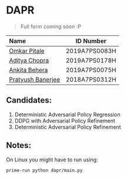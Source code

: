 # DAPR
> Full form coming soon :P 

| Name                                       |   ID Number   |
| :----------------------------------------- | :-----------: |
| [Omkar Pitale](https://github.com/CyberKnight1803)        | 2019A7PS0083H |
| [Aditya Chopra](https://github.com/adeecc) | 2019A7PS0178H |
| [Ankita Behera]()  | 2019A7PS0075H |
| [Pratyush Banerjee]() | 2018A7PS0312H |


## Candidates:
1. Deterministic Adversarial Policy Regression
2. DDPG with Adversarial Policy Refinement
3. Deterministic Adversarial Policy Refinement

## Notes:

On Linux you might have to run using:

```sh
prime-run python dapr/main.py
```
